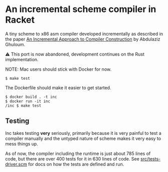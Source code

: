# An incremental scheme compiler in Racket

A tiny scheme to x86 asm compiler developed incrementally as described in the
paper [An Incremental Approach to Compiler Construction][1] by Abdulaziz
Ghuloum.

:warning: This port is now abandoned, development continues on the Rust
implementation.

NOTE: Mac users should stick with Docker for now.

    $ make test

The Dockerfile should make it easier to get started.

    $ docker build . -t inc
    $ docker run -it inc
    /inc $ make test

## Testing

Inc takes testing **very** seriously, primarily because it is very painful to
test a compiler manually and the untyped nature of scheme makes it very easy to
mess things up.

As of now, the compiler including the runtime is just about 785 lines of code,
but there are over 400 tests for it in 630 lines of code. See
[src/tests-driver.scm](src/tests-driver.scm) for docs on how the tests are
defined and run.

[1]: https://github.com/namin/inc/blob/master/docs/paper.pdf?raw=true
